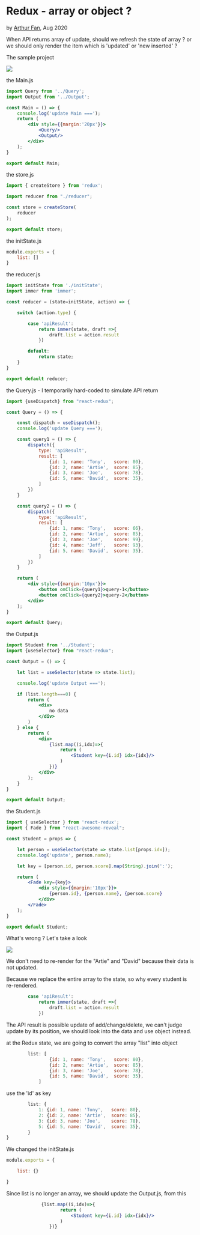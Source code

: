 # Redux - array or object ?
by [Arthur Fan](mailto:fanartie@gmail.com),  Aug 2020

When API returns array of update, should we refresh the state of array ? or we should only render the item which is 'updated' or 'new inserted' ?

The sample project

![](redux-2-1.gif)

the Main.js
```jsx
import Query from '../Query';
import Output from '../Output';

const Main = () => {
    console.log('update Main ===');
    return (
        <div style={{margin:'20px'}}>
            <Query/>
            <Output/>
        </div>
    );
}

export default Main;
```

the store.js
```jsx
import { createStore } from 'redux';

import reducer from "./reducer";

const store = createStore(
    reducer
);

export default store;

```

the initState.js
```jsx
module.exports = {
    list: []
}
```

the reducer.js
```jsx
import initState from './initState';
import immer from 'immer';

const reducer = (state=initState, action) => {

    switch (action.type) {

        case 'apiResult':
            return immer(state, draft =>{
                draft.list = action.result
            })

        default:
            return state;
    }
}

export default reducer;

```

the Query.js - I temporarily hard-coded to simulate API return 
```jsx
import {useDispatch} from "react-redux";

const Query = () => {

    const dispatch = useDispatch();
    console.log('update Query ===');

    const query1 = () => {
        dispatch({
            type: 'apiResult',
            result: [
                {id: 1, name: 'Tony',   score: 80},
                {id: 2, name: 'Artie',  score: 85},
                {id: 3, name: 'Joe',    score: 78},
                {id: 5, name: 'David',  score: 35},
            ]
        })
    }

    const query2 = () => {
        dispatch({
            type: 'apiResult',
            result: [
                {id: 1, name: 'Tony',   score: 66},
                {id: 2, name: 'Artie',  score: 85},
                {id: 3, name: 'Joe',    score: 99},
                {id: 4, name: 'Jeff',   score: 93},
                {id: 5, name: 'David',  score: 35},
            ]
        })
    }

    return (
        <div style={{margin:'10px'}}>
            <button onClick={query1}>query-1</button>
            <button onClick={query2}>query-2</button>
        </div>
    );
}

export default Query;
```

the Output.js
```jsx
import Student from '../Student';
import {useSelector} from "react-redux";

const Output = () => {

    let list = useSelector(state => state.list);

    console.log('update Output ===');

    if (list.length===0) {
        return (
            <div>
                no data
            </div>
        )
    } else {
        return (
            <div>
                {list.map((i,idx)=>{
                    return (
                        <Student key={i.id} idx={idx}/>
                    )
                })}
            </div>
        );
    }
}

export default Output;
```

the Student.js
```jsx
import { useSelector } from 'react-redux';
import { Fade } from "react-awesome-reveal";

const Student = props => {

    let person = useSelector(state => state.list[props.idx]);
    console.log('update', person.name);

    let key = [person.id, person.score].map(String).join(':');

    return (
        <Fade key={key}>
            <div style={{margin:'10px'}}>
                {person.id}, {person.name}, {person.score}
            </div>
        </Fade>
    );
}

export default Student;
```

What's wrong ? Let's take a look

![](redux-2-2.gif)

We don't need to re-render for the "Artie" and "David" because their data is not updated.

Because we replace the entire array to the state, so why every student is re-rendered.

```jsx
        case 'apiResult':
            return immer(state, draft =>{
                draft.list = action.result
            })

```

The API result is possible update of add/change/delete, we can't judge update by its position, we should look into the data and use object instead.

at the Redux state, we are going to convert the array "list" into object
```jsx
        list: [
                {id: 1, name: 'Tony',   score: 80},
                {id: 2, name: 'Artie',  score: 85},
                {id: 3, name: 'Joe',    score: 78},
                {id: 5, name: 'David',  score: 35},
            ]
```
use the 'id' as key
```jsx
        list: {
            1: {id: 1, name: 'Tony',   score: 80},
            2: {id: 2, name: 'Artie',  score: 85},
            3: {id: 3, name: 'Joe',    score: 78},
            5: {id: 5, name: 'David',  score: 35},
        }   
}           
```

We changed the initState.js 

```jsx
module.exports = {

    list: {}

}
```

Since list is no longer an array, we should update the Output.js, from this

```jsx
             {list.map((i,idx)=>{
                    return (
                        <Student key={i.id} idx={idx}/>
                    )
                })}
```


